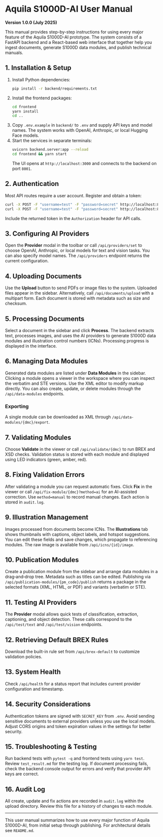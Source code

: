 # Aquila S1000D-AI User Manual
**Version 1.0.0 (July 2025)**


This manual provides step-by-step instructions for using every major feature of the Aquila S1000D-AI prototype. The system consists of a FastAPI backend and a React-based web interface that together help you ingest documents, generate S1000D data modules, and publish technical manuals.

## 1. Installation & Setup
1. Install Python dependencies:
   ```bash
   pip install -r backend/requirements.txt
   ```
2. Install the frontend packages:
   ```bash
   cd frontend
   yarn install
   cd ..
   ```
3. Copy `.env.example` in `backend/` to `.env` and supply API keys and model names. The system works with OpenAI, Anthropic, or local Hugging Face models.
4. Start the services in separate terminals:
   ```bash
   uvicorn backend.server:app --reload
   cd frontend && yarn start
   ```
   The UI opens at `http://localhost:3000` and connects to the backend on port `8001`.

## 2. Authentication
Most API routes require a user account. Register and obtain a token:
```bash
curl -X POST -F "username=test" -F "password=secret" http://localhost:8001/auth/register
curl -X POST -F "username=test" -F "password=secret" http://localhost:8001/auth/token
```
Include the returned token in the `Authorization` header for API calls.

## 3. Configuring AI Providers
Open the **Provider** modal in the toolbar or call `/api/providers/set` to choose OpenAI, Anthropic, or local models for text and vision tasks. You can also specify model names. The `/api/providers` endpoint returns the current configuration.

## 4. Uploading Documents
Use the **Upload** button to send PDFs or image files to the system. Uploaded files appear in the sidebar. Alternatively, call `/api/documents/upload` with a multipart form. Each document is stored with metadata such as size and checksum.

## 5. Processing Documents
Select a document in the sidebar and click **Process**. The backend extracts text, processes images, and uses the AI providers to generate S1000D data modules and illustration control numbers (ICNs). Processing progress is displayed in the interface.

## 6. Managing Data Modules
Generated data modules are listed under **Data Modules** in the sidebar. Clicking a module opens a viewer in the workspace where you can inspect the verbatim and STE versions. Use the XML editor to modify markup directly. You can also create, update, or delete modules through the `/api/data-modules` endpoints.

### Exporting
A single module can be downloaded as XML through `/api/data-modules/{dmc}/export`.

## 7. Validating Modules
Choose **Validate** in the viewer or call `/api/validate/{dmc}` to run BREX and XSD checks. Validation status is stored with each module and displayed using LED indicators (green, amber, red).

## 8. Fixing Validation Errors
After validating a module you can request automatic fixes. Click **Fix** in the viewer or call `/api/fix-module/{dmc}?method=ai` for an AI-assisted correction. Use `method=manual` to record manual changes. Each action is stored in `audit.log`.

## 9. Illustration Management
Images processed from documents become ICNs. The **Illustrations** tab shows thumbnails with captions, object labels, and hotspot suggestions. You can edit these fields and save changes, which propagate to referencing modules. The raw image is available from `/api/icns/{id}/image`.

## 10. Publication Modules
Create a publication module from the sidebar and arrange data modules in a drag‑and‑drop tree. Metadata such as titles can be edited. Publishing via `/api/publication-modules/{pm_code}/publish` returns a package in the selected formats (XML, HTML, or PDF) and variants (verbatim or STE).

## 11. Testing AI Providers
The **Provider** modal allows quick tests of classification, extraction, captioning, and object detection. These calls correspond to the `/api/test/text` and `/api/test/vision` endpoints.

## 12. Retrieving Default BREX Rules
Download the built-in rule set from `/api/brex-default` to customize validation policies.

## 13. System Health
Check `/api/health` for a status report that includes current provider configuration and timestamp.

## 14. Security Considerations
Authentication tokens are signed with `SECRET_KEY` from `.env`. Avoid sending sensitive documents to external providers unless you use the local models. Adjust CORS origins and token expiration values in the settings for better security.

## 15. Troubleshooting & Testing
Run backend tests with `pytest -q` and frontend tests using `yarn test`. Review `test_result.md` for the testing log. If document processing fails, check the backend console output for errors and verify that provider API keys are correct.
## 16. Audit Log
All create, update and fix actions are recorded in `audit.log` within the upload directory. Review this file for a history of changes to each module.


---
This user manual summarizes how to use every major function of Aquila S1000D-AI, from initial setup through publishing. For architectural details see `README.md`.

